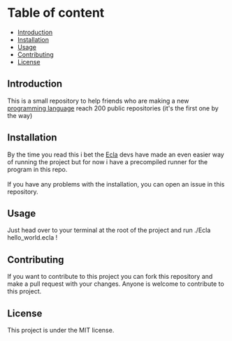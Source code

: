 # Table of content

- [Introduction](#introduction)
- [Installation](#installation)
- [Usage](#usage)
- [Contributing](#contributing)
- [License](#license)

## Introduction
This is a small repository to help friends who are making a new [programming language](https://github.com/Eclalang) reach 200 public repositories (it's the first one by the way)

## Installation
By the time you read this i bet the [Ecla](https://github.com/Eclalang) devs have made an even easier way of running the project but for now i have a precompiled runner for the program in this repo.
<br><br>
If you have any problems with the installation, you can open an issue in this repository.

## Usage
Just head over to your terminal at the root of the project and run ./Ecla hello_world.ecla !

## Contributing
If you want to contribute to this project you can fork this repository and make a pull request with your changes.
Anyone is welcome to contribute to this project.

## License
This project is under the MIT license.
